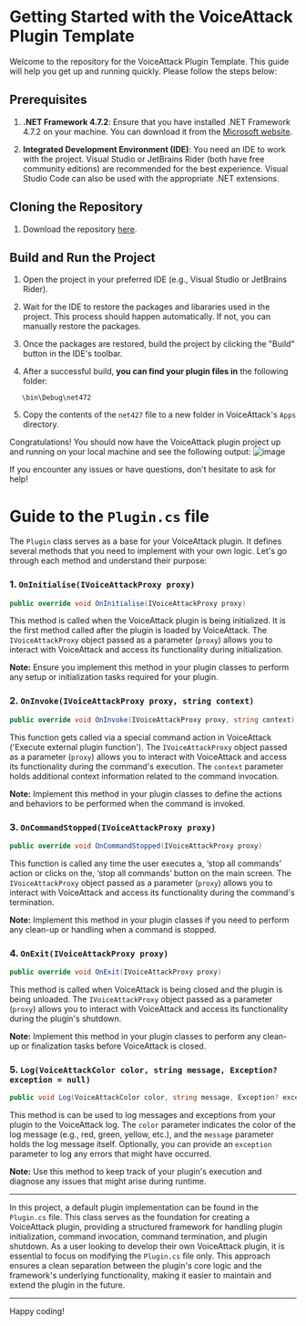# Getting Started with the VoiceAttack Plugin Template

Welcome to the repository for the VoiceAttack Plugin Template. This guide will help you get up and running quickly. Please follow the steps below:

## Prerequisites

1. **.NET Framework 4.7.2**: Ensure that you have installed .NET Framework 4.7.2 on your machine. You can download it from the [Microsoft website](https://dotnet.microsoft.com/en-us/download/dotnet-framework/thank-you/net472-developer-pack-offline-installer).

2. **Integrated Development Environment (IDE)**: You need an IDE to work with the project. Visual Studio or JetBrains Rider (both have free community editions) are recommended for the best experience. Visual Studio Code can also be used with the appropriate .NET extensions.

## Cloning the Repository

1. Download the repository [here](https://github.com/Somfic/Plugin-Template/archive/refs/heads/main.zip).

## Build and Run the Project

1. Open the project in your preferred IDE (e.g., Visual Studio or JetBrains Rider).

2. Wait for the IDE to restore the packages and libararies used in the project. This process should happen automatically. If not, you can manually restore the packages.

3. Once the packages are restored, build the project by clicking the "Build" button in the IDE's toolbar.

4. After a successful build, **you can find your plugin files in** the following folder:
```
   \bin\Debug\net472
```
5. Copy the contents of the `net427` file to a new folder in VoiceAttack's `Apps` directory.

Congratulations! You should now have the VoiceAttack plugin project up and running on your local machine and see the following output:
![image](https://github.com/Somfic/Plugin-Template/assets/29230467/0c68688d-e030-4a2e-b95f-a1731fca6453)

If you encounter any issues or have questions, don't hesitate to ask for help!

# Guide to the `Plugin.cs` file

The `Plugin` class serves as a base for your VoiceAttack plugin. It defines several methods that you need to implement with your own logic. Let's go through each method and understand their purpose:

### 1. `OnInitialise(IVoiceAttackProxy proxy)`

```csharp
public override void OnInitialise(IVoiceAttackProxy proxy)
```

This method is called when the VoiceAttack plugin is being initialized. It is the first method called after the plugin is loaded by VoiceAttack. The `IVoiceAttackProxy` object passed as a parameter (`proxy`) allows you to interact with VoiceAttack and access its functionality during initialization.

**Note:** Ensure you implement this method in your plugin classes to perform any setup or initialization tasks required for your plugin.

### 2. `OnInvoke(IVoiceAttackProxy proxy, string context)`

```csharp
public override void OnInvoke(IVoiceAttackProxy proxy, string context)
```

This function gets called via a special command action in VoiceAttack ('Execute external plugin function'). The `IVoiceAttackProxy` object passed as a parameter (`proxy`) allows you to interact with VoiceAttack and access its functionality during the command's execution. The `context` parameter holds additional context information related to the command invocation.

**Note:** Implement this method in your plugin classes to define the actions and behaviors to be performed when the command is invoked.

### 3. `OnCommandStopped(IVoiceAttackProxy proxy)`

```csharp
public override void OnCommandStopped(IVoiceAttackProxy proxy)
```

This function is called any time the user executes a, ‘stop all commands’ action or clicks on the, ‘stop all commands’ button on the main screen. The `IVoiceAttackProxy` object passed as a parameter (`proxy`) allows you to interact with VoiceAttack and access its functionality during the command's termination.

**Note:** Implement this method in your plugin classes if you need to perform any clean-up or handling when a command is stopped.

### 4. `OnExit(IVoiceAttackProxy proxy)`

```csharp
public override void OnExit(IVoiceAttackProxy proxy)
```

This method is called when VoiceAttack is being closed and the plugin is being unloaded. The `IVoiceAttackProxy` object passed as a parameter (`proxy`) allows you to interact with VoiceAttack and access its functionality during the plugin's shutdown.

**Note:** Implement this method in your plugin classes to perform any clean-up or finalization tasks before VoiceAttack is closed.

### 5. `Log(VoiceAttackColor color, string message, Exception? exception = null)`

```csharp
public void Log(VoiceAttackColor color, string message, Exception? exception = null)
```

This method is can be used to log messages and exceptions from your plugin to the VoiceAttack log. The `color` parameter indicates the color of the log message (e.g., red, green, yellow, etc.), and the `message` parameter holds the log message itself. Optionally, you can provide an `exception` parameter to log any errors that might have occurred.

**Note:** Use this method to keep track of your plugin's execution and diagnose any issues that might arise during runtime.

---

In this project, a default plugin implementation can be found in the `Plugin.cs` file. This class serves as the foundation for creating a VoiceAttack plugin, providing a structured framework for handling plugin initialization, command invocation, command termination, and plugin shutdown. As a user looking to develop their own VoiceAttack plugin, it is essential to focus on modifying the `Plugin.cs` file only. This approach ensures a clean separation between the plugin's core logic and the framework's underlying functionality, making it easier to maintain and extend the plugin in the future.

---
Happy coding!
